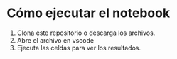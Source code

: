 # Cómo ejecutar el notebook

1. Clona este repositorio o descarga los archivos.
2. Abre el archivo en vscode
3. Ejecuta las celdas para ver los resultados.
